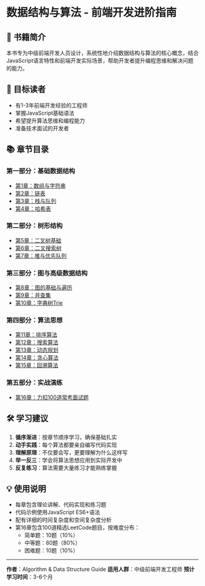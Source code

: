 # 数据结构与算法 - 前端开发进阶指南

## 📖 书籍简介

本书专为中级前端开发人员设计，系统性地介绍数据结构与算法的核心概念，结合JavaScript语言特性和前端开发实际场景，帮助开发者提升编程思维和解决问题的能力。

## 🎯 目标读者

- 有1-3年前端开发经验的工程师
- 掌握JavaScript基础语法
- 希望提升算法思维和编程能力
- 准备技术面试的开发者

## 📚 章节目录

### 第一部分：基础数据结构
- [第1章：数组与字符串](./第1章-数组与字符串/README.md)
- [第2章：链表](./第2章-链表/README.md)
- [第3章：栈与队列](./第3章-栈与队列/README.md)
- [第4章：哈希表](./第4章-哈希表/README.md)

### 第二部分：树形结构
- [第5章：二叉树基础](./第5章-二叉树基础/README.md)
- [第6章：二叉搜索树](./第6章-二叉搜索树/README.md)
- [第7章：堆与优先队列](./第7章-堆与优先队列/README.md)

### 第三部分：图与高级数据结构
- [第8章：图的基础与遍历](./第8章-图的基础与遍历/README.md)
- [第9章：并查集](./第9章-并查集/README.md)
- [第10章：字典树Trie](./第10章-字典树Trie/README.md)

### 第四部分：算法思想
- [第11章：排序算法](./第11章-排序算法/README.md)
- [第12章：搜索算法](./第12章-搜索算法/README.md)
- [第13章：动态规划](./第13章-动态规划/README.md)
- [第14章：贪心算法](./第14章-贪心算法/README.md)
- [第15章：回溯算法](./第15章-回溯算法/README.md)

### 第五部分：实战演练
- [第16章：力扣100道常考面试题](./第16章-力扣100道常考面试题/README.md)

## 🛠 学习建议

1. **循序渐进**：按章节顺序学习，确保基础扎实
2. **动手实践**：每个算法都要亲自编写代码实现
3. **理解原理**：不仅要会写，更要理解为什么这样写
4. **举一反三**：学会将算法思想应用到实际开发中
5. **反复练习**：算法需要大量练习才能熟练掌握

## 💡 使用说明

- 每章包含理论讲解、代码实现和练习题
- 代码示例使用JavaScript ES6+语法
- 配有详细的时间复杂度和空间复杂度分析
- 第16章包含100道精选LeetCode题目，按难度分布：
  - 简单题：10题（10%）
  - 中等题：80题（80%）
  - 困难题：10题（10%）

---

**作者**：Algorithm & Data Structure Guide
**适用人群**：中级前端开发工程师
**预计学习时间**：3-6个月